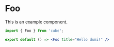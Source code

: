 # Foo

This is an example component.

```jsx
import { Foo } from 'cube';

export default () => <Foo title="Hello dumi!" />
```

